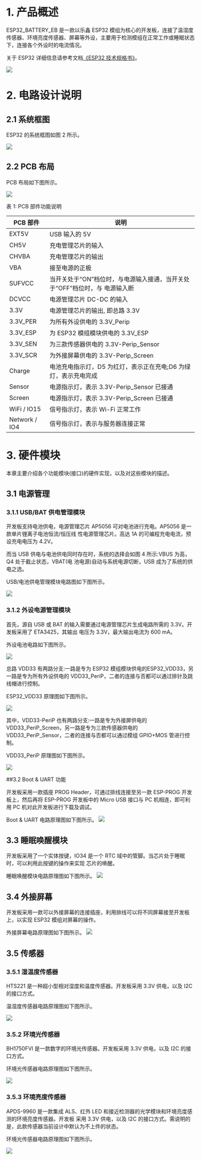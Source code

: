 # 1. 产品概述

ESP32_BATTERY_EB 是一款以乐鑫 ESP32 模组为核心的开发板，连接了温湿度传感器、环境亮度传感器、屏幕等外设，主要用于检测模组在正常工作或睡眠状态下，连接各个外设时的电流情况。

关于 ESP32 详细信息请参考文档[《ESP32 技术规格书》](https://www.espressif.com/sites/default/files/documentation/esp32_datasheet_cn.pdf)。 

![](image/ESP32_BATTERY_EB.png)


# 2. 电路设计说明

## 2.1 系统框图

ESP32 的系统框图如图 2 所示。

![](image/blockdiagram.png)


## 2.2 PCB 布局  


PCB 布局如下图所示。  

![](image/EBPCB.png)


表 1: PCB 部件功能说明

PCB 部件    | 说明
------     | ------
EXT5V      | USB 输入的 5V
CH5V       |充电管理芯片的输入
CHVBA      | 充电管理芯片的输出
VBA        | 接至电源的正极
SUFVCC     | 当开关处于“ON”档位时，与电源输入接通，当开关处于“OFF”档位时，与 电源输入断
DCVCC      | 电源管理芯片 DC-DC 的输入
3.3V       | 电源管理芯片的输出, 即总路 3.3V
3.3V_PER   | 为所有外设供电的 3.3V_Perip
3.3V_ESP   | 为 ESP32 模组模块供电的 3.3V_ESP
3.3V_SEN   | 为三款传感器供电的 3.3V-Perip_Sensor
3.3V_SCR   | 为外接屏幕供电的 3.3V-Perip_Screen
Charge     | 电池充电指示灯，D5 为红灯，表示正在充电;D6 为绿灯，表示充电完成
Sensor     | 电源指示灯，表示 3.3V-Perip_Sensor 已接通
Screen     | 电源指示灯，表示 3.3V-Perip_Screen 已接通
WiFi / IO15| 信号指示灯，表示 Wi-Fi 正常工作
Network / IO4|信号指示灯，表示与服务器连接正常

# 3. 硬件模块

本章主要介绍各个功能模块(接口)的硬件实现，以及对这些模块的描述。

## 3.1 电源管理

### 3.1.1 USB/BAT 供电管理模块

开发板支持电池供电，电源管理芯片 AP5056 可对电池进行充电。AP5056 是一款单片锂离子电池恒流/恒压线 性电源管理芯片。高达 1A 的可编程充电电流，预设充电电压为 4.2V。

而当 USB 供电与电池供电同时存在时，系统的选择会如图 4 所示:VBUS 为高，Q4 处于截止状态，VBAT(电 池电源)自动与系统电源切断，USB 成为了系统的供电之选。  

USB/电池供电管理模块电路图如下图所示。

![](image/BATTERY-POWER.png)


### 3.1.2 外设电源管理模块

首先，源自 USB 或 BAT 的输入需要通过电源管理芯片生成电路所需的 3.3V。开发板采用了 ETA3425，其输出 电压为 3.3V，最大输出电流为 600 mA。  

外设电池电路如下图所示。  

![](image/peripheral.png)


总路 VDD33 有两路分支:一路是专为 ESP32 模组模块供电的ESP32_VDD33，另一路是专为所有外设供电的 VDD33_PeriP，二者的连接与否都可以通过排针及跳线帽进行控制。  

ESP32_VDD33 原理图如下图所示。  

![](image/VDD33.png)


其中，VDD33-PeriP 也有两路分支:一路是专为外接屏供电的 VDD33_PeriP_Screen，另一路是专为三款传感器供电的 VDD33_PeriP_Sensor，二者的连接与否都可以通过模组 GPIO+MOS 管进行控制。   

VDD33_PeriP 原理图如下图所示。

![](image/PeriP.png)


##3.2 Boot & UART 功能

开发板采用一款插座 PROG Header，可通过排线连接至另一款 ESP-PROG 开发板上，然后再将 ESP-PROG 开发板中的 Micro USB 接口与 PC 机相连，即可利用 PC 机对此开发板进行下载及调试。  

Boot & UART 电路原理图如下图所示。
![](image/UART.png)


## 3.3 睡眠唤醒模块

开发板采用了一个实体按键，IO34 是一个 RTC 域中的管脚。当芯片处于睡眠时，可以利用此按键的操作来实现 芯片的唤醒。

睡眠唤醒模块电路原理图如下图所示。
![](image/wakeup.png)


## 3.4 外接屏幕

开发板采用一款可以外接屏幕的连接插座，利用排线可以将不同屏幕接至开发板上，以实现 ESP32 模组对屏幕的操作。  

外接屏幕电路原理图如下图所示。
![](image/screen.png)


## 3.5 传感器

### 3.5.1 湿温度传感器

HTS221 是一种超小型相对湿度和温度传感器。开发板采用 3.3V 供电，以及 I2C 的接口方式。  

温湿度传感器电路原理图如下图所示。

![](image/THsensor.png)


### 3.5.2 环境光传感器

BH1750FVI 是一款数字的环境光传感器。开发板采用 3.3V 供电，以及 I2C 的接口方式。

环境光传感器电路原理图如下图所示。

![](image/ambientlightsensor.png)


### 3.5.3 环境亮度传感器

APDS-9960 是一款集成 ALS、红外 LED 和接近检测器的光学模块和环境亮度感测的环境亮度传感器。开发板 采用 3.3V 供电，以及 I2C 的接口方式。需说明的是，此款传感器当前设计中默认为不上件的状态。  

环境光传感器电路原理图如下图所示。

![](image/proximity.png)